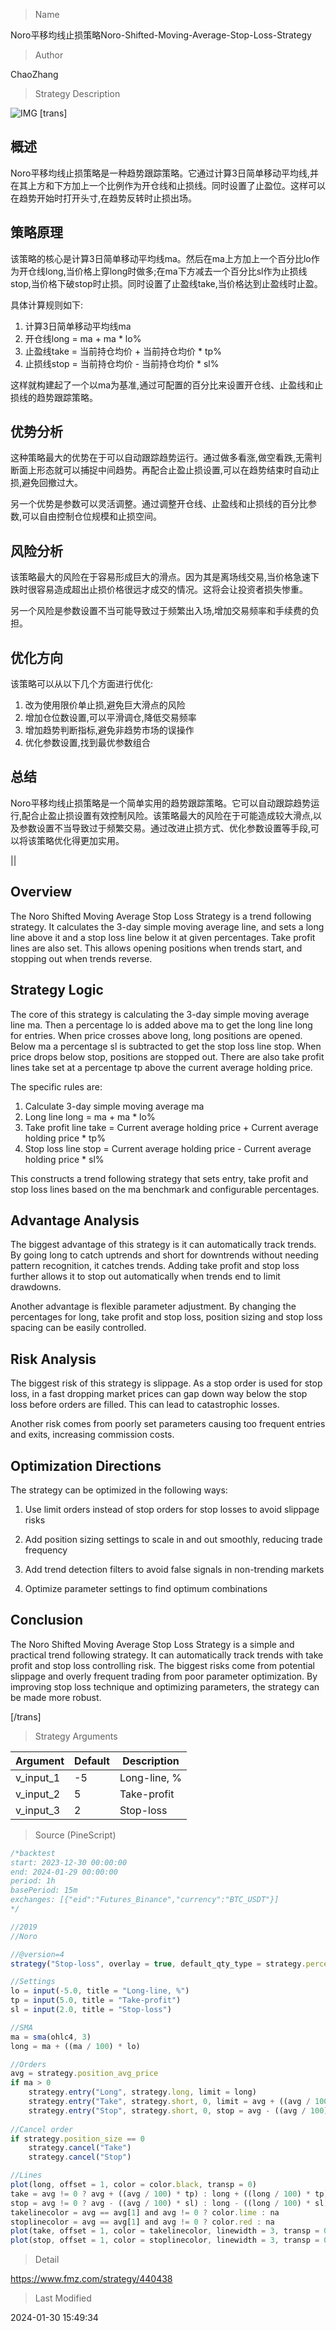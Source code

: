 
> Name

Noro平移均线止损策略Noro-Shifted-Moving-Average-Stop-Loss-Strategy

> Author

ChaoZhang

> Strategy Description

![IMG](https://www.fmz.com/upload/asset/13afe8dc93c3ba1c714.png)
[trans]
## 概述

Noro平移均线止损策略是一种趋势跟踪策略。它通过计算3日简单移动平均线,并在其上方和下方加上一个比例作为开仓线和止损线。同时设置了止盈位。这样可以在趋势开始时打开头寸,在趋势反转时止损出场。

## 策略原理  

该策略的核心是计算3日简单移动平均线ma。然后在ma上方加上一个百分比lo作为开仓线long,当价格上穿long时做多;在ma下方减去一个百分比sl作为止损线stop,当价格下破stop时止损。同时设置了止盈线take,当价格达到止盈线时止盈。

具体计算规则如下:

1. 计算3日简单移动平均线ma 
2. 开仓线long = ma + ma * lo%
3. 止盈线take = 当前持仓均价 + 当前持仓均价 * tp%
4. 止损线stop = 当前持仓均价 - 当前持仓均价 * sl%

这样就构建起了一个以ma为基准,通过可配置的百分比来设置开仓线、止盈线和止损线的趋势跟踪策略。

## 优势分析

这种策略最大的优势在于可以自动跟踪趋势运行。通过做多看涨,做空看跌,无需判断面上形态就可以捕捉中间趋势。再配合止盈止损设置,可以在趋势结束时自动止损,避免回撤过大。

另一个优势是参数可以灵活调整。通过调整开仓线、止盈线和止损线的百分比参数,可以自由控制仓位规模和止损空间。

## 风险分析  

该策略最大的风险在于容易形成巨大的滑点。因为其是离场线交易,当价格急速下跌时很容易造成超出止损价格很远才成交的情况。这将会让投资者损失惨重。

另一个风险是参数设置不当可能导致过于频繁出入场,增加交易频率和手续费的负担。

## 优化方向

该策略可以从以下几个方面进行优化:

1. 改为使用限价单止损,避免巨大滑点的风险
2. 增加仓位数设置,可以平滑调仓,降低交易频率
3. 增加趋势判断指标,避免非趋势市场的误操作
4. 优化参数设置,找到最优参数组合

## 总结  

Noro平移均线止损策略是一个简单实用的趋势跟踪策略。它可以自动跟踪趋势运行,配合止盈止损设置有效控制风险。该策略最大的风险在于可能造成较大滑点,以及参数设置不当导致过于频繁交易。通过改进止损方式、优化参数设置等手段,可以将该策略优化得更加实用。

||

## Overview

The Noro Shifted Moving Average Stop Loss Strategy is a trend following strategy. It calculates the 3-day simple moving average line, and sets a long line above it and a stop loss line below it at given percentages. Take profit lines are also set. This allows opening positions when trends start, and stopping out when trends reverse.

## Strategy Logic

The core of this strategy is calculating the 3-day simple moving average line ma. Then a percentage lo is added above ma to get the long line long for entries. When price crosses above long, long positions are opened. Below ma a percentage sl is subtracted to get the stop loss line stop. When price drops below stop, positions are stopped out. There are also take profit lines take set at a percentage tp above the current average holding price.

The specific rules are:

1. Calculate 3-day simple moving average ma
2. Long line long = ma + ma * lo%  
3. Take profit line take = Current average holding price + Current average holding price * tp%
4. Stop loss line stop = Current average holding price - Current average holding price * sl%

This constructs a trend following strategy that sets entry, take profit and stop loss lines based on the ma benchmark and configurable percentages. 

## Advantage Analysis   

The biggest advantage of this strategy is it can automatically track trends. By going long to catch uptrends and short for downtrends without needing pattern recognition, it catches trends. Adding take profit and stop loss further allows it to stop out automatically when trends end to limit drawdowns.

Another advantage is flexible parameter adjustment. By changing the percentages for long, take profit and stop loss, position sizing and stop loss spacing can be easily controlled.

## Risk Analysis

The biggest risk of this strategy is slippage. As a stop order is used for stop loss, in a fast dropping market prices can gap down way below the stop loss before orders are filled. This can lead to catastrophic losses.

Another risk comes from poorly set parameters causing too frequent entries and exits, increasing commission costs. 

## Optimization Directions 

The strategy can be optimized in the following ways:

1. Use limit orders instead of stop orders for stop losses to avoid slippage risks

2. Add position sizing settings to scale in and out smoothly, reducing trade frequency   

3. Add trend detection filters to avoid false signals in non-trending markets

4. Optimize parameter settings to find optimum combinations

## Conclusion   

The Noro Shifted Moving Average Stop Loss Strategy is a simple and practical trend following strategy. It can automatically track trends with take profit and stop loss controlling risk. The biggest risks come from potential slippage and overly frequent trading from poor parameter optimization. By improving stop loss technique and optimizing parameters, the strategy can be made more robust.

[/trans]

> Strategy Arguments



|Argument|Default|Description|
|----|----|----|
|v_input_1|-5|Long-line, %|
|v_input_2|5|Take-profit|
|v_input_3|2|Stop-loss|


> Source (PineScript)

``` javascript
/*backtest
start: 2023-12-30 00:00:00
end: 2024-01-29 00:00:00
period: 1h
basePeriod: 15m
exchanges: [{"eid":"Futures_Binance","currency":"BTC_USDT"}]
*/

//2019
//Noro

//@version=4
strategy("Stop-loss", overlay = true, default_qty_type = strategy.percent_of_equity, default_qty_value = 100, pyramiding = 0)

//Settings
lo = input(-5.0, title = "Long-line, %")
tp = input(5.0, title = "Take-profit")
sl = input(2.0, title = "Stop-loss")

//SMA
ma = sma(ohlc4, 3)
long = ma + ((ma / 100) * lo)

//Orders
avg = strategy.position_avg_price
if ma > 0
    strategy.entry("Long", strategy.long, limit = long)
    strategy.entry("Take", strategy.short, 0, limit = avg + ((avg / 100) * tp))
    strategy.entry("Stop", strategy.short, 0, stop = avg - ((avg / 100) * sl))
    
//Cancel order
if strategy.position_size == 0
    strategy.cancel("Take")
    strategy.cancel("Stop")

//Lines
plot(long, offset = 1, color = color.black, transp = 0)
take = avg != 0 ? avg + ((avg / 100) * tp) : long + ((long / 100) * tp)
stop = avg != 0 ? avg - ((avg / 100) * sl) : long - ((long / 100) * sl)
takelinecolor = avg == avg[1] and avg != 0 ? color.lime : na
stoplinecolor = avg == avg[1] and avg != 0 ? color.red : na
plot(take, offset = 1, color = takelinecolor, linewidth = 3, transp = 0)
plot(stop, offset = 1, color = stoplinecolor, linewidth = 3, transp = 0)
```

> Detail

https://www.fmz.com/strategy/440438

> Last Modified

2024-01-30 15:49:34
